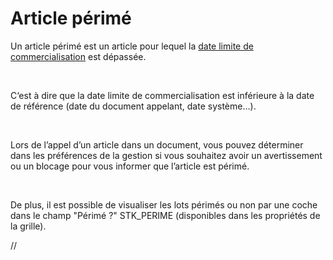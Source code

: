 # Article périmé



Un article périmé est un article pour lequel la [date limite 
 de commercialisation](../../../Articles/1/Article/OngletStock/DelaiCommercialisation.md) est dépassée.


 


C‘est à dire que la date limite de commercialisation est inférieure 
 à la date de référence (date du document appelant, date système…).


 


Lors de l’appel d’un article dans un document, vous pouvez déterminer 
 dans les préférences de la gestion si vous souhaitez avoir un avertissement 
 ou un blocage pour vous informer que l’article est périmé.


 


De plus, il est possible de visualiser les lots périmés ou non par une 
 coche dans le champ "Périmé ?" STK\_PERIME (disponibles dans 
 les propriétés de la grille).


//<![CDATA[
 if( typeof( FilePopupInit ) != 'function' ) FilePopupInit = new Function();
 FilePopupInit('a1');
//]]>
